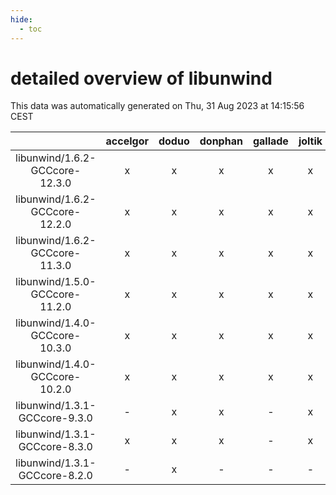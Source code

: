 ```yaml
---
hide:
  - toc
---
```


detailed overview of libunwind
==============================


This data was automatically generated on Thu, 31 Aug 2023 at 14:15:56 CEST  

| |accelgor|doduo|donphan|gallade|joltik|skitty|swalot|victini|
| :---: | :---: | :---: | :---: | :---: | :---: | :---: | :---: | :---: |
|libunwind/1.6.2-GCCcore-12.3.0|x|x|x|x|x|x|x|x|
|libunwind/1.6.2-GCCcore-12.2.0|x|x|x|x|x|x|x|x|
|libunwind/1.6.2-GCCcore-11.3.0|x|x|x|x|x|x|x|x|
|libunwind/1.5.0-GCCcore-11.2.0|x|x|x|x|x|x|x|x|
|libunwind/1.4.0-GCCcore-10.3.0|x|x|x|x|x|x|x|x|
|libunwind/1.4.0-GCCcore-10.2.0|x|x|x|x|x|x|x|x|
|libunwind/1.3.1-GCCcore-9.3.0|-|x|x|-|x|x|x|x|
|libunwind/1.3.1-GCCcore-8.3.0|x|x|x|-|x|x|x|x|
|libunwind/1.3.1-GCCcore-8.2.0|-|x|-|-|-|-|x|-|
